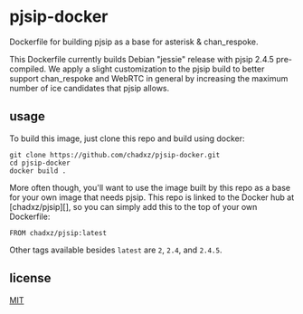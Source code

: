 # pjsip-docker

Dockerfile for building pjsip as a base for asterisk & chan_respoke. 

This Dockerfile currently builds Debian "jessie" release with pjsip 2.4.5 pre-compiled. 
We apply a slight customization to the pjsip build to better support chan_respoke and 
WebRTC in general by increasing the maximum number of ice candidates that pjsip allows.

## usage

To build this image, just clone this repo and build using docker:

    git clone https://github.com/chadxz/pjsip-docker.git
    cd pjsip-docker
    docker build .

More often though, you'll want to use the image built by this repo as a base for your 
own image that needs pjsip. This repo is linked to the Docker hub at [chadxz/pjsip][],
so you can simply add this to the top of your own Dockerfile:

    FROM chadxz/pjsip:latest

Other tags available besides `latest` are `2`, `2.4`, and `2.4.5`.

## license

[MIT](https://github.com/chadxz/pjsip-docker/blob/master/README.md)


[chadxz/pjsip-docker]: https://hub.docker.com/r/chadxz/pjsip/

